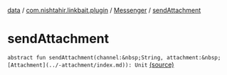 [data](../../index.md) / [com.nishtahir.linkbait.plugin](../index.md) / [Messenger](index.md) / [sendAttachment](.)


# sendAttachment

`abstract fun sendAttachment(channel:&nbsp;String, attachment:&nbsp;[Attachment](../-attachment/index.md)): Unit` [(source)](https://gitlab.com/nishtahir/linkbait/tree/master/linkbait-plugin-api/src/main/kotlin//com/nishtahir/linkbait/plugin/Messaging.kt#L38)


